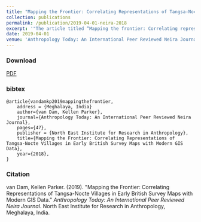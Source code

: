 ```yaml
---
title: "Mapping the Frontier: Correlating Representations of Tangsa-Nocte Villages in Early British Survey Maps with Modern GIS Data"
collection: publications
permalink: /publication/2019-04-01-neira-2018
excerpt: '"The article titled “Mapping the frontier: Correlating representations of Tangsa-Nocte villages in early British survey maps with modern GIS data” by Kellen Parker van Dam, is an attempt to study the old British records on the inhabitants in the Upper Patkai region who are categorized as Naga but are known in Arunachal Pradesh by different names like Tangsa, Nocte etc. The researcher’s purpose is to revisit the old mapping with the modern GIS data system so as to provide a more credible picture while at the same time reassert the identity, history and place of these communities."'
date: 2019-04-01
venue: 'Anthropology Today: An International Peer Reviewed Neira Journal'
---
```


### Download

[PDF](http://keyilan.github.io/files/neira2018.pdf)

### bibtex

````
@article{vandamkp2019mappingthefrontier,
	address = {Meghalaya, India}
	author={van Dam, Kellen Parker},
	journal={Anthropology Today: An International Peer Reviewed Neira Journal},
	pages={47},
	publisher = {North East Institute for Research in Anthropology},
	title={Mapping the Frontier: Correlating Representations of Tangsa-Nocte Villages in Early British Survey Maps with Modern GIS Data},
	year={2018},
}
````

### Citation

van Dam, Kellen Parker. (2019). &quot;Mapping the Frontier: Correlating Representations of Tangsa-Nocte Villages in Early British Survey Maps with Modern GIS Data.&quot; <i>Anthropology Today: An International Peer Reviewed Neira Journal</i>. North East Institute for Research in Anthropology, Meghalaya, India.

